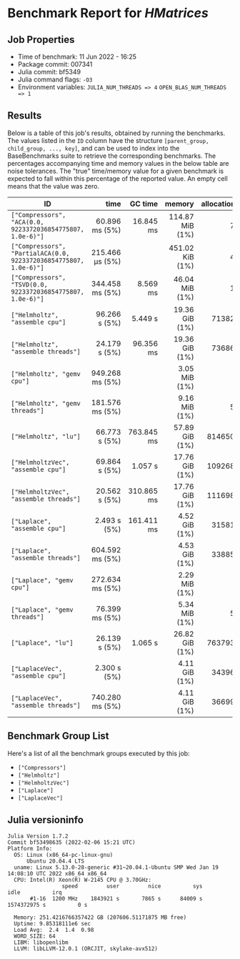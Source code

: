 # Benchmark Report for *HMatrices*

## Job Properties
* Time of benchmark: 11 Jun 2022 - 16:25
* Package commit: 007341
* Julia commit: bf5349
* Julia command flags: `-O3`
* Environment variables: `JULIA_NUM_THREADS => 4` `OPEN_BLAS_NUM_THREADS => 1`

## Results
Below is a table of this job's results, obtained by running the benchmarks.
The values listed in the `ID` column have the structure `[parent_group, child_group, ..., key]`, and can be used to
index into the BaseBenchmarks suite to retrieve the corresponding benchmarks.
The percentages accompanying time and memory values in the below table are noise tolerances. The "true"
time/memory value for a given benchmark is expected to fall within this percentage of the reported value.
An empty cell means that the value was zero.

| ID                                                                | time            | GC time    | memory          | allocations |
|-------------------------------------------------------------------|----------------:|-----------:|----------------:|------------:|
| `["Compressors", "ACA(0.0, 9223372036854775807, 1.0e-6)"]`        |  60.896 ms (5%) |  16.845 ms | 114.87 MiB (1%) |          70 |
| `["Compressors", "PartialACA(0.0, 9223372036854775807, 1.0e-6)"]` | 215.466 μs (5%) |            | 451.02 KiB (1%) |          46 |
| `["Compressors", "TSVD(0.0, 9223372036854775807, 1.0e-6)"]`       | 344.458 ms (5%) |   8.569 ms |  46.04 MiB (1%) |          17 |
| `["Helmholtz", "assemble cpu"]`                                   |   96.266 s (5%) |    5.449 s |  19.36 GiB (1%) |      713824 |
| `["Helmholtz", "assemble threads"]`                               |   24.179 s (5%) |  96.356 ms |  19.36 GiB (1%) |      736860 |
| `["Helmholtz", "gemv cpu"]`                                       | 949.268 ms (5%) |            |   3.05 MiB (1%) |           6 |
| `["Helmholtz", "gemv threads"]`                                   | 181.576 ms (5%) |            |   9.16 MiB (1%) |          55 |
| `["Helmholtz", "lu"]`                                             |   66.773 s (5%) | 763.845 ms |  57.89 GiB (1%) |     8146509 |
| `["HelmholtzVec", "assemble cpu"]`                                |   69.864 s (5%) |    1.057 s |  17.76 GiB (1%) |     1092683 |
| `["HelmholtzVec", "assemble threads"]`                            |   20.562 s (5%) | 310.865 ms |  17.76 GiB (1%) |     1116981 |
| `["Laplace", "assemble cpu"]`                                     |    2.493 s (5%) | 161.411 ms |   4.52 GiB (1%) |      315818 |
| `["Laplace", "assemble threads"]`                                 | 604.592 ms (5%) |            |   4.53 GiB (1%) |      338851 |
| `["Laplace", "gemv cpu"]`                                         | 272.634 ms (5%) |            |   2.29 MiB (1%) |           6 |
| `["Laplace", "gemv threads"]`                                     |  76.399 ms (5%) |            |   5.34 MiB (1%) |          55 |
| `["Laplace", "lu"]`                                               |   26.139 s (5%) |    1.065 s |  26.82 GiB (1%) |     7637938 |
| `["LaplaceVec", "assemble cpu"]`                                  |    2.300 s (5%) |            |   4.11 GiB (1%) |      343964 |
| `["LaplaceVec", "assemble threads"]`                              | 740.280 ms (5%) |            |   4.11 GiB (1%) |      366996 |

## Benchmark Group List
Here's a list of all the benchmark groups executed by this job:

- `["Compressors"]`
- `["Helmholtz"]`
- `["HelmholtzVec"]`
- `["Laplace"]`
- `["LaplaceVec"]`

## Julia versioninfo
```
Julia Version 1.7.2
Commit bf53498635 (2022-02-06 15:21 UTC)
Platform Info:
  OS: Linux (x86_64-pc-linux-gnu)
      Ubuntu 20.04.4 LTS
  uname: Linux 5.13.0-28-generic #31~20.04.1-Ubuntu SMP Wed Jan 19 14:08:10 UTC 2022 x86_64 x86_64
  CPU: Intel(R) Xeon(R) W-2145 CPU @ 3.70GHz: 
                 speed         user         nice          sys         idle          irq
       #1-16  1200 MHz    1843921 s       7865 s      84009 s  1574372975 s          0 s
       
  Memory: 251.4216766357422 GB (207606.51171875 MB free)
  Uptime: 9.85318111e6 sec
  Load Avg:  2.4  1.4  0.98
  WORD_SIZE: 64
  LIBM: libopenlibm
  LLVM: libLLVM-12.0.1 (ORCJIT, skylake-avx512)
```